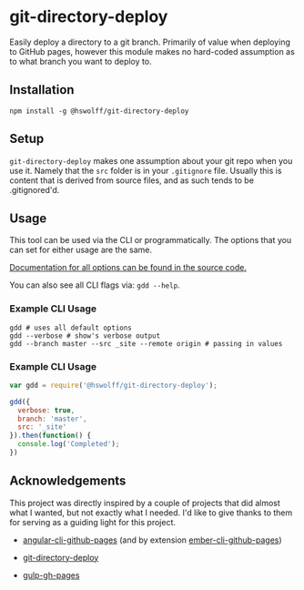 # git-directory-deploy

Easily deploy a directory to a git branch. Primarily of value when deploying to GitHub pages, however this module makes no hard-coded assumption as to what branch you want to deploy to.

## Installation

```shell
npm install -g @hswolff/git-directory-deploy
```

## Setup

`git-directory-deploy` makes one assumption about your git repo when you use it. Namely that the `src` folder is in your `.gitignore` file. Usually this is content that is derived from source files, and as such tends to be .gitignored'd.

## Usage

This tool can be used via the CLI or programmatically. The options that you can set for either usage are the same.

[Documentation for all options can be found in the source code.](index.js)

You can also see all CLI flags via: `gdd --help`.

### Example CLI Usage

```shell
gdd # uses all default options
gdd --verbose # show's verbose output
gdd --branch master --src _site --remote origin # passing in values
```

### Example CLI Usage

```javascript
var gdd = require('@hswolff/git-directory-deploy');

gdd({
  verbose: true,
  branch: 'master',
  src: '_site'
}).then(function() {
  console.log('Completed');
})
```

## Acknowledgements

This project was directly inspired by a couple of projects that did almost what I wanted, but not exactly what I needed. I'd like to give thanks to them for serving as a guiding light for this project.

* [angular-cli-github-pages](https://github.com/IgorMinar/angular-cli-github-pages)
 (and by extension [ember-cli-github-pages](https://github.com/poetic/ember-cli-github-pages))

* [git-directory-deploy](https://github.com/X1011/git-directory-deploy)

* [gulp-gh-pages](https://github.com/shinnn/gulp-gh-pages)